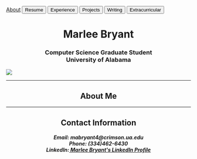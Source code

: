 <html>
  <body>
    <a href="index.md"><button">About</button></a>
    <button onclick="resume.md">Resume</button>
    <button onclick="experience.md">Experience</button>
    <button onclick="projects.md">Projects</button>
    <button onclick="writing.md">Writing</button>
    <button onclick="extra.md">Extracurricular</button>
    <h1 style="text-align:center">Marlee Bryant</h1>
    <h3 style="text-align:center">Computer Science Graduate Student<br>
      University of Alabama<br></h3>
    <img src="https://mabryant4.github.io/profile.jpg.JPG" style="text-align:center">
    <hr>
    <h2 style="text-align:center">About Me</h2>
    <hr>
    <h2 style="text-align:center">Contact Information</h2>
    <h5 style="text-align:center"><b>Email:</b> mabryant4@crimson.ua.edu <br>
    <b>Phone:</b> (334)462-6430 <br>
    <b>LinkedIn:</b><a href="https://www.linkedin.com/in/marlee-bryant"> Marlee Bryant's LinkedIn Profile</a></h5>
  </body>
<html>

